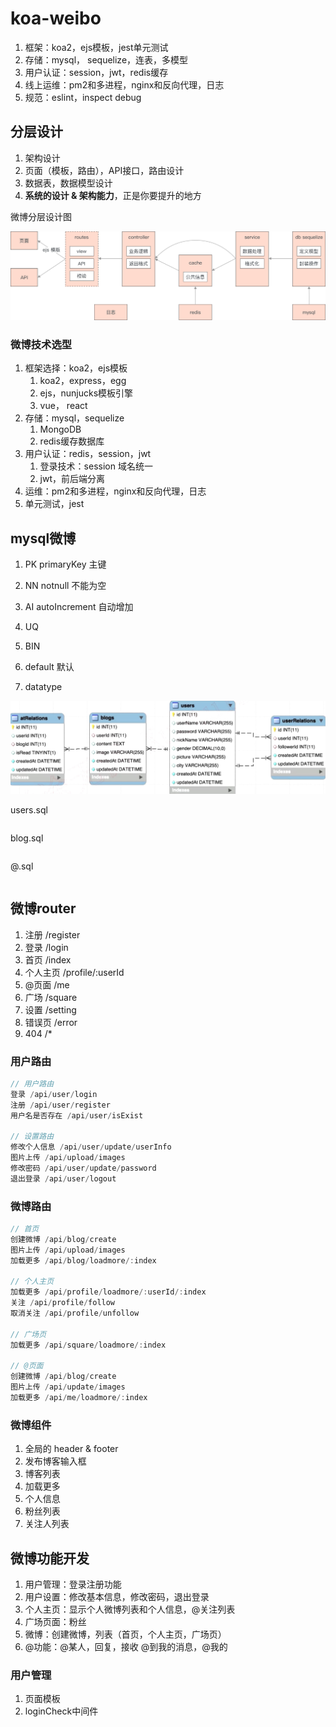 # koa-weibo

1. 框架：koa2，ejs模板，jest单元测试
2. 存储：mysql， sequelize，连表，多模型
3. 用户认证：session，jwt，redis缓存
4. 线上运维：pm2和多进程，nginx和反向代理，日志
5. 规范：eslint，inspect debug



## 分层设计

1. 架构设计
2. 页面（模板，路由），API接口，路由设计
3. 数据表，数据模型设计
4. **系统的设计 & 架构能力**，正是你要提升的地方



微博分层设计图

<img src="./images/微博架构.png" alt="微博架构" style="zoom:50%;" />





### 微博技术选型

1. 框架选择：koa2，ejs模板
   1. koa2，express，egg
   2. ejs，nunjucks模板引擎
   3. vue， react
2. 存储：mysql，sequelize
   1. MongoDB
   2. redis缓存数据库
3. 用户认证：redis，session，jwt
   1. 登录技术：session 域名统一
   2. jwt，前后端分离
4. 运维：pm2和多进程，nginx和反向代理，日志
5. 单元测试，jest





## mysql微博

1. PK primaryKey 主键

2. NN notnull 不能为空

3. AI autoIncrement 自动增加
4. UQ
5. BIN

6. default 默认

7. datatype

<img src="./images/weibo-sql.jpg" alt="weibo-sql" style="zoom:50%;" />



users.sql

```sql

```

blog.sql

```sql

```

@.sql

```sql

```







## 微博router

1. 注册 /register
2. 登录 /login
3. 首页 /index
4. 个人主页 /profile/:userId
5. @页面 /me
6. 广场 /square
7. 设置 /setting
8. 错误页 /error
9. 404 /*



### 用户路由

```jsx
// 用户路由
登录 /api/user/login
注册 /api/user/register
用户名是否存在 /api/user/isExist

// 设置路由
修改个人信息 /api/user/update/userInfo
图片上传 /api/upload/images
修改密码 /api/user/update/password
退出登录 /api/user/logout
```



### 微博路由

```jsx
// 首页
创建微博 /api/blog/create
图片上传 /api/upload/images
加载更多 /api/blog/loadmore/:index

// 个人主页
加载更多 /api/profile/loadmore/:userId/:index
关注 /api/profile/follow
取消关注 /api/profile/unfollow

// 广场页
加载更多 /api/square/loadmore/:index

// @页面
创建微博 /api/blog/create
图片上传 /api/update/images
加载更多 /api/me/loadmore/:index
```



### 微博组件

1. 全局的 header & footer
2. 发布博客输入框
3. 博客列表
4. 加载更多
5. 个人信息
6. 粉丝列表
7. 关注人列表









## 微博功能开发

1. 用户管理：登录注册功能
2. 用户设置：修改基本信息，修改密码，退出登录
3. 个人主页：显示个人微博列表和个人信息，@关注列表
4. 广场页面：粉丝
5. 微博：创建微博，列表（首页，个人主页，广场页）
6. @功能：@某人，回复，接收 @到我的消息，@我的





### 用户管理

1. 页面模板
2. loginCheck中间件













